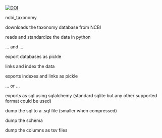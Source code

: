 [![DOI](https://zenodo.org/badge/doi/10.5281/zenodo.18995.svg)](http://dx.doi.org/10.5281/zenodo.18995)

ncbi_taxonomy

downloads the taxonomy database from NCBI

reads and standardize the data in python

... and ...

export databases as pickle

links and index the data

exports indexes and links as pickle


... or ...

exports as sql using sqlalchemy (standard sqlite but any other supported format could be used)

dump the sql to a .sql file (smaller when compressed)

dump the schema

dump the columns as tsv files
